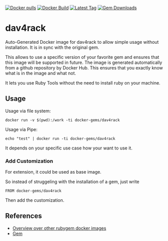 [![Docker pulls](https://img.shields.io/docker/pulls/rubygem/dav4rack.svg)](https://hub.docker.com/r/rubygem/dav4rack/)
[![Docker Build](https://img.shields.io/docker/automated/rubygem/dav4rack.svg)](https://hub.docker.com/r/rubygem/dav4rack/)
[![Latest Tag](https://img.shields.io/github/tag/docker-rubygem/dav4rack.svg)](https://hub.docker.com/r/rubygem/dav4rack/)
[![Gem Downloads](https://img.shields.io/gem/dt/dav4rack.svg)](https://rubygems.org/gems/dav4rack/)
# dav4rack

Auto-Generated Docker image for dav4rack to allow simple usage without installation.
It is in sync with the original gem.

This allows to use a specific version of your favorite gem and ensures that this image will be supported in future.
The image is generated automatically from a github repository by Docker Hub.
This ensures that you exactly know what is in the image and what not.

It lets you use Ruby Tools without the need to install ruby on your machine.

## Usage

Usage via file system:

`docker run -v $(pwd):/work -ti docker-gems/dav4rack`

Usage via Pipe:

`echo "test" | docker run -ti docker-gems/dav4rack`

It depends on your specific use case how your want to use it.

### Add Customization

For extension, it could be used as base image.

So instead of struggeling with the installation of a gem, just write

`FROM docker-gems/dav4rack`

Then add the customization.

## References

 - [Overview over other rubygem docker images](https://github.com/thinkbot/docker-rubygem)
 - [Gem](https://rubygems.org/gems/dav4rack/)
